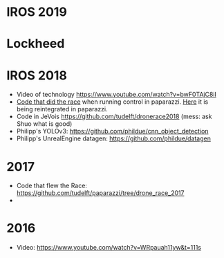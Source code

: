 # IROS 2019

# Lockheed


# IROS 2018

 - Video of technology https://www.youtube.com/watch?v=bwF0TAjC8iI
 - [Code that did the race](https://github.com/tudelft/paparazzi/tree/drone_race_2018) when running control in paparazzi. [Here](https://github.com/paparazzi/paparazzi/pull/2377) it is being reintegrated in paparazzi.
 - Code in JeVois https://github.com/tudelft/dronerace2018 (mess: ask Shuo what is good)
 - Philipp's YOLOv3: https://github.com/phildue/cnn_object_detection 
 - Philipp's UnrealEngine datagen: https://github.com/phildue/datagen

# 2017

 - Code that flew the Race: https://github.com/tudelft/paparazzi/tree/drone_race_2017
 - 

# 2016

 - Video: https://www.youtube.com/watch?v=WRpauah11yw&t=111s